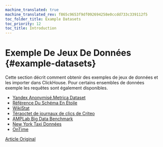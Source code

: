 ```yaml
---
machine_translated: true
machine_translated_rev: f865c9653f9df092694258e0ccdd733c339112f5
toc_folder_title: Example Datasets
toc_priority: 12
toc_title: Introduction
---
```


# Exemple De Jeux De Données {#example-datasets}

Cette section décrit comment obtenir des exemples de jeux de données et les importer dans ClickHouse.
Pour certains ensembles de données exemple les requêtes sont également disponibles.

-   [Yandex Anonymisé.Metrica Dataset](metrica.md)
-   [Référence Du Schéma En Étoile](star-schema.md)
-   [WikiStat](wikistat.md)
-   [Téraoctet de journaux de clics de Criteo](criteo.md)
-   [AMPLab Big Data Benchmark](amplab-benchmark.md)
-   [New York Taxi Données](nyc-taxi.md)
-   [OnTime](ontime.md)

[Article Original](https://clickhouse.tech/docs/en/getting_started/example_datasets) <!--hide-->
